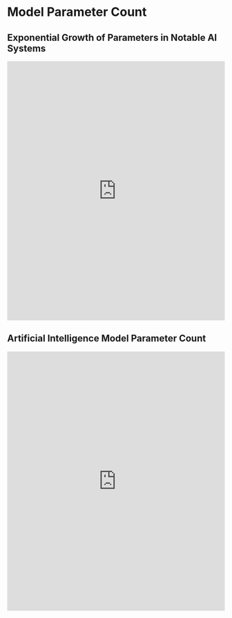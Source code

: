 # Model Parameter Count

## Exponential Growth of Parameters in Notable AI Systems
<iframe src="https://ourworldindata.org/grapher/exponential-growth-of-parameters-in-notable-ai-systems?tab=chart" loading="lazy" style="width: 100%; height: 600px; border: 0px none;" allow="web-share; clipboard-write"></iframe>

## Artificial Intelligence Model Parameter Count
<iframe src="https://ourworldindata.org/grapher/artificial-intelligence-parameter-count?tab=chart" loading="lazy" style="width: 100%; height: 600px; border: 0px none;" allow="web-share; clipboard-write"></iframe>